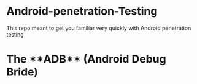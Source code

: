 # Android-penetration-Testing
This repo meant to get you familiar very quickly with Android penetration testing

<h1>The **ADB** (Android Debug Bride)</h1>
